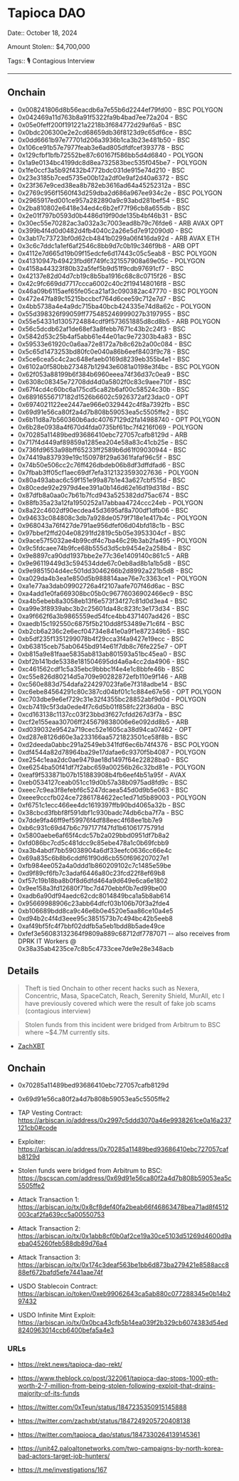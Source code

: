 # Tapioca DAO

Date:: October 18, 2024

Amount Stolen:: $4,700,000

Tags:: 🎙️ Contagious Interview


---

## Onchain

- 0x008241806d8b56eacdb6a7e55b6d2244ef79fd00 - BSC POLYGON
- 0x042469a11d763b8a91f5322fa9b4bad7ee72a204 - BSC
- 0x05e0feff200f191221a2218b3f684772d29af6a5 - BSC
- 0x0bdc206300e2e2cd68659db36f8123d9c65df6ce - BSC
- 0x0dd6661b97e77701d206a3936b1ca3b23e481b50 - BSC
- 0x106ce91b57e7977feab3e6ad805dfdfcef393778 - BSC
- 0x129cfbf1bfb72552be87c60167f586bb5d4d6840 - POLYGON
- 0x1a9e0134bc4199dc8d8ea732583bec535f045be7 - POLYGON
- 0x1fe0ccf3a5b92f432b4772bdc031de915e74d210 - BSC
- 0x23e3185b7ced5735e00b12a2df0e9af2d40a6372 - BSC
- 0x23f367e9ced38ea8b782eb3616ad64a45252312a - BSC
- 0x2769c956f1560f43d259dba2d686a967ee934c2e - BSC POLYGON
- 0x2965917ed001ce957a282890a9c93abd281bef54 - BSC
- 0x2ba810802e6418e34ed4c6b2ef77f96cb8a655db - BSC
- 0x2e01f797b0593d0b4486d19f90de135b4bf46b31 - BSC
- 0x30ec55e70282ac3a032a3c7003ead8b79c76fde6 - ARB AVAX OPT
- 0x399b4f4d0d0482d4fb4040c2a26e5d7e912090d0 - BSC
- 0x3ab17c73723bf0d62cb4841b0299a06f416da92d - ARB AVAX ETH
- 0x3c6c7ddc1a1ef6af2546c8bb9d7c0b19c346f9b8 - ARB OPT
- 0x4112e7d665d19b09f15edcfe6d17443c05c5eab8 - BSC POLYGON
- 0x41310947b49423fbd6f749fc321557908a69e05c - POLYGON
- 0x4158a44323f80b32a5fef5b9d51f9cdb97691cf7 - BSC
- 0x42137e82d04d7cb19c8b5ba1916c68c8c0715f26 - BSC
- 0x42c9fc669dd7717ccca6002c40c2f194148016f8 - BSC
- 0x46a09b6115aef65fe05ca21af3c090382ac47770 - BSC POLYGON
- 0x472e47fa89c15215bccbcf764d6cee59c712e7d7 - BSC
- 0x4bb5738a4e4a9dc715ba40bcb424335e74d8a62c - POLYGON
- 0x55d398326f99059ff775485246999027b3197955 - BSC
- 0x55e54331d1305724884cdf9f573651885d8cd8b5 - ARB POLYGON
- 0x56c5dcdb62af1de68ef3a8febb7671c43b2c24f3 - BSC
- 0x5842d53c25b4af5abb61e44e01ac9e72303b4a83 - BSC
- 0x59533e61920c0a6aa72e8172a7b8c62b2a00c084 - BSC
- 0x5c65d1473253bd80fc0e040a86b6eef8403f9c78 - BSC
- 0x5ce6cea5c4c2ac648efaeb0169d8239eb355b4e1 - BSC
- 0x6102a0f580bb273487b12943e6081a0198e3f4bc - BSC POLYGON
- 0x62f053a88199b6f384b6960eeea74f36d37c0ea9 - BSC
- 0x6308c08345e72708dd4d0a5802f0c83c9aee710f - BSC
- 0x67f4cd4c60bc6a175cd5ca82b6af00c58524c30b - BSC
- 0x68916556717182d1526b6602c5926372af23dac0 - OPT
- 0x6974021122ee2447ae966e0329442c4f8a7392fb - BSC
- 0x69d91e56ca80f2a4d7b808b59053ea5c5505ffe2 - BSC
- 0x6b11d8a7b560360b6adc40767129d2fa14988740 - OPT POLYGON
- 0x6b28e0938a4f670d4fda0735bf61bc7f4216f069 - POLYGON
- 0x70285a11489bed93686410ebc727057cafb8129d - ARB
- 0x717f4d449af89859a1285ea204e58a83c41cb25e - BSC
- 0x736fd9653a98bff65233ff2589b6d61f09030944 - BSC
- 0x74419a837939e19c150978f29a6361fafaf96c5f - BSC
- 0x74b50e506cc2c76ff426dbdeb06b8df3dffdfad6 - BSC
- 0x7fbab3ff05cf1aec69df7efa3121323593027636 - POLYGON
- 0x80a493abac6c59f151e99a87b1e43a627cbf515d - BSC
- 0x80cede92e2979d4ee391a0b146d62e16d19d318d - BSC
- 0x87dfb8a0aa0c7b61b7fcd943a525382dd75ac674 - BSC
- 0x88fb35a23a12fa1950252a17abbaa4724ccc24eb - POLYGON
- 0x8a22c4602df90ecdea45d3695af8a700df1dfb06 - BSC
- 0x94633c084808c3db7a928de0579f718e1e417b4c - POLYGON
- 0x968043a76f427de791ae956dfef06d04bfd18c1b - BSC
- 0x97bbef2ffd204e08291fd2819c5b05e3953304cf - BSC
- 0x9ace57f5032ae4b99cdf4c7ba46c29b3ab2fa495 - POLYGON
- 0x9c5fdcaee74b9fce68b555d3d5cb9454e2a258b4 - BSC
- 0x9e8897ca90dd1937bbe2e77c36e1409140c861c5 - ARB
- 0x9e96119449d3c594534dde67c0eb8ad8b1a1b5d8 - BSC
- 0x9e9851504d4ec501dd3046266b2d8992a221b5d8 - BSC
- 0xa029da4b3ea1e850d5b988814aae76e7c3363ce1 - POLYGON
- 0xa1e77aa3dab09902726a4f2107aafe707f46d6ac - BSC
- 0xa4add1e0fa669308bc05b0c96776036902466ec9 - BSC
- 0xa4b5ebeb8a3058eb13f6e573f34f27c81d0d3ea4 - BSC
- 0xa99e3f8939abc3b2c25601da48c823fc3e173d34 - BSC
- 0xa9f662f6a3b9865559ed54fce4bb4371407ad426 - BSC
- 0xaedb15c192550c6875f5b210dd8f53489e71c6f4 - BSC
- 0xb2cb6a236c2e6ecf04734e841e0a9f1e872349b5 - BSC
- 0xb5df235f1351299078b4f29cca3f4a9427e19ecc - BSC
- 0xb63815ceb75ab0645bd914e61f7db8c76fe225e7 - OPT
- 0xb815a9e81faae5835ab813ab801593a51bc45ea0 - BSC
- 0xbf2b141bde5338e181504695dd4a6a4cc2da4906 - BSC
- 0xc461562cdf1c5a35ebc9bbbc1f4e4e1c8bbfe46b - BSC
- 0xc55e826d80214d5a709e90282872efb110e9f146 - ARB
- 0xc560e883d754dafa224297023fa6e7f318adbe14 - BSC
- 0xc6ebe84564291c80c387cd04bf01c1c884e67e56 - OPT POLYGON
- 0xc703dbe9e6ef729c31e32f4355bc28852abf9d0d - POLYGON
- 0xcb7419c5f3da0ede4f7c6d5b01f858fc22f36d0a - BSC
- 0xcd163138c1137cc03f23bbd3f627cfdd267d3f7a - BSC
- 0xcf2e155eaa30706ff245679838006e6e092dd8b5 - ARB
- 0xd039032e9542a719cec52e1605ca38d94ca07462 - OPT
- 0xd287e8126d60e3a233166aa5721823501ce58f8b - BSC
- 0xd2deeda0abbc291a2549eb341fdf6ec6b74f4376 - BSC POLYGON
- 0xdf4544a82d78964ba29e17dafae6c9370f5b4087 - POLYGON
- 0xe254c1eaa2dc0ae9479ae18d1497f64e22828ba0 - BSC
- 0xe6254ba50f41df7f2abc659a00256b26c32bd81e - POLYGON
- 0xeaf9f533871b07b151883908b4fb6eef4b51a95f - AVAX
- 0xeb0534127ceab051cc19d0b57a38b0975ad8fd9c - BSC
- 0xeec7c9ea3f8efebf6c5247dcaea545d0d9b5e063 - BSC
- 0xeee9cccfb024ce72861784622ec1ed71d5b89003 - POLYGON
- 0xf6751c1ecc466ee4dc1619397ffb90bd4065a32b - BSC
- 0x38cbcd3fbbf8f591dbf1c930badc74db6cba7f7a - BSC
- 0x7dde9fa46ff9ef59976f4df88eec4f68ee1bb7e9
- 0xb6c931c69d47b6c797177f47fd1b61061775791d
- 0x5800aebe6af65f4cdc57b2a029bbd0951df7b8a2
- 0xfd086bc7cd5c481dcc9c85ebe478a1c0b69fcbb9
- 0xa3b4abdf7bb59038904a6df33eefc0636cc66e4c
- 0x69a835c6b8b6cddf61f90d6cb550f696207027e1
- 0xfb984ee052a4a0ddd1b860209102c7c1485e59be
- 0xd9f89cf6fb7c3adaf6446a80c23fcd22f8ef69b8
- 0xf57c19b18ba8b0f8d6dfd464a9d649e6ca6e1802
- 0x9ee158a3fd12680f71bc7d470ebbf0b7ed99be00
- 0xadb6a90df94aedc62cdc8014849bca1a5b8ab614
- 0x95669988906c23abb64dfcf03b106b70f3a2fde4
- 0xb106689bdd8ca9c46e6b0e4520e5aa86ce10a4e5
- 0xd94b2c4f4d3eee95c3851573b7c494bc42b5eeb8
- 0xaf49bf5fc4f7bbf02ddfb5a5eb1bdd8b5ade49ce
- 0xfef3e56083132364f9809a889c68712df7787071 -- also receives from DPRK IT Workers @ 0x38a35ab4235ce7c8b5c4733cee7de9e28e348acb


## Details

> Theft is tied Onchain to other recent hacks such as Nexera, Concentric, Masa, SpaceCatch, Reach, Serenity Shield, MurAll, etc I have previously covered which were the result of fake job scams (contagious interview)

> Stolen funds from this incident were bridged from Arbitrum to BSC where ~$4.7M currently sits.

- [ZachXBT](https://t.me/investigations/167)


## Onchain

- 0x70285a11489bed93686410ebc727057cafb8129d

- 0x69d91e56ca80f2a4d7b808b59053ea5c5505ffe2

- TAP Vesting Contract: https://arbiscan.io/address/0x2997c5ddd3070a46e9938261ce0a16a237121cb0#code

- Exploiter: https://arbiscan.io/address/0x70285a11489bed93686410ebc727057cafb8129d

- Stolen funds were bridged from Arbitrum to BSC: https://bscscan.com/address/0x69d91e56ca80f2a4d7b808b59053ea5c5505ffe2

- Attack Transaction 1: https://arbiscan.io/tx/0x8cf8def40fa2beab66f46863478bea71ad8f4512003caf2fa639cc5a00550753

- Attack Transaction 2: https://arbiscan.io/tx/0x1abb8cf0b0af2ce19a30ce5103d51269d4600d9aeba045260feb588db89d76a4

- Attack Transaction 3: https://arbiscan.io/tx/0x174c3deaf563be1bb6d873ba279421e8588acc888ef672bafd5efe7441aae74f

- USDO Stablecoin Contract: https://arbiscan.io/token/0xeb99062643ca5ab880c077288345e0b14b297432

- USDO Infinite Mint Exploit: https://arbiscan.io/tx/0x0bca43cfb5b14ea039f2b329cb6074383d54ed8240963014ccb6400befa5a4e3



### URLs

- https://rekt.news/tapioca-dao-rekt/

- https://www.theblock.co/post/322061/tapioca-dao-stops-1000-eth-worth-2-7-million-from-being-stolen-following-exploit-that-drains-majority-of-its-funds

- https://twitter.com/0xTeun/status/1847235350915145888

- https://twitter.com/zachxbt/status/1847249205720408138

- https://twitter.com/tapioca_dao/status/1847330264139145361

- https://unit42.paloaltonetworks.com/two-campaigns-by-north-korea-bad-actors-target-job-hunters/

- https://t.me/investigations/167